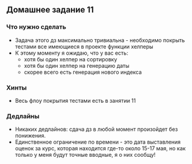 ## Домашнее задание 11


### Что нужно сделать

- Задача этого дз максимально тривиальна - необходимо покрыть тестами все имеющиеся в проекте функции хелперы
- К этому моменту я ожидаю, что у вас есть:
  + хотя бы один хелпер на сортировку
  + хотя бы один хелпер на генерацию даты
  + скорее всего есть генерация нового индекса
    

### Хинты

- Весь флоу покрытия тестами есть в занятии 11


### Дедлайны

- Никаких дедлайнов: сдача дз в любой момент произойдет без понижения.
- Единственное ограничение по времени - это дата выставления оценок за курс, 
  которая находится где-то около 15-17 мая, но как только у меня будут точные вводные, я о них сообщу!
